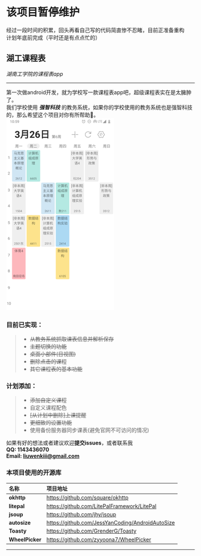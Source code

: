 # 该项目暂停维护
经过一段时间的积累，回头再看自己写的代码简直惨不忍睹，目前正准备重构  
计划年底前完成（平时还是有点点忙的）

## 湖工课程表
*湖南工学院的课程表app*

***

第一次做android开发，就为学校写一款课程表app吧，超级课程表实在是太臃肿了。  
我们学校使用 ***强智科技*** 的教务系统，如果你的学校使用的教务系统也是强智科技的，那么希望这个项目对你有所帮助🧐。
<img src="/img/ui.png" width="288" height="512">
### 目前已实现：
> * ~~从教务系统抓取课表信息并解析保存~~  
> * ~~主题切换的功能~~
> * ~~桌面小部件(日视图)~~
> * ~~删除点击的课程~~
> * ~~其它课程表的基本功能~~

### 计划添加：  
> * ~~添加自定义课程~~
> * 自定义课程配色
> * ~~[从计划中删除]上课提醒~~
> * ~~更细致的设置功能~~
> * 使用备份服务器同步课表(避免官网不可访问的情况)

如果有好的想法或者建议欢迎**提交issues**，或者联系我  
**QQ: 1143436070**  
**Email: liuwenkiii@gmail.com**  

### 本项目使用的开源库
|  名称  | 项目地址 |
|:------|:-------|
|**okhttp**|https://github.com/square/okhttp|
|**litepal**|https://github.com/LitePalFramework/LitePal|
|**jsoup**|https://github.com/jhy/jsoup|
|**autosize**|https://github.com/JessYanCoding/AndroidAutoSize|
|**Toasty**|https://github.com/GrenderG/Toasty|
|**WheelPicker**|https://github.com/zyyoona7/WheelPicker|

***
